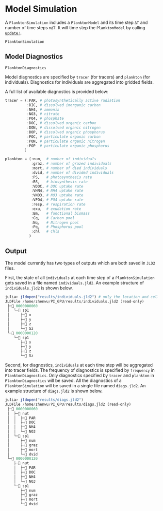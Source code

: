 # Model Simulation

A `PlanktonSimulation` includes a `PlanktonModel` and its time step `ΔT` and number of time steps `nΔT`.
It will time step the `PlanktonModel` by calling [`update!`](@ref).

```@docs
PlanktonSimulation
```

## Model Diagnostics

```@docs
PlanktonDiagnostics
```

Model diagnostics are specified by `tracer` (for tracers) and `plankton` (for individuals).
Diagnostics for individuals are aggregated into gridded fields.

A full list of available diagnostics is provided below:

```julia
tracer = (:PAR, # photosynthetically active radiation
          :DIC, # dissolved inorganic carbon
          :NH4, # ammonia
          :NO3, # nitrate
          :PO4, # phosphate
          :DOC, # dissolved organic carbon
          :DON, # dissolved organic nitrogen
          :DOP, # dissolved organic phosphorus
          :POC, # particulate organic carbon
          :PON, # particulate organic nitrogen
          :POP  # particulate organic phosphorus
         )

plankton = (:num,  # number of individuals
            :graz, # number of grazed individuals
            :mort, # number of died individuals
            :dvid, # number of divided individuals
            :PS,   # photosynthesis rate
            :BS,   # biosynthesis rate
            :VDOC, # DOC uptake rate
            :VHN4, # NH4 uptake rate
            :VNO3, # NO3 uptake rate
            :VPO4, # PO4 uptake rate
            :resp, # respiration rate
            :exu,  # exudation rate
            :Bm,   # functional biomass
            :Cq,   # Carbon pool
            :Nq,   # Nitrogen pool
            :Pq,   # Phosphorus pool
            :chl   # Chla
           )
```

## Output

The model currently has two types of outputs which are both saved in `JLD2` files.

First, the state of all `individuals`
at each time step of a `PlanktonSimulation` gets saved in a file named `individuals.jld2`.
An example structure of `individuals.jld2` is shown below.

```julia
julia> jldopen("results/individuals.jld2") # only the location and cell size is saved for now
JLDFile /home/zhenwu/PI_GPU/results/individuals.jld2 (read-only)
 ├─📂 0000000060
 │  └─📂 sp1
 │     ├─🔢 x
 │     ├─🔢 y
 │     ├─🔢 z
 │     └─🔢 Sz
 └─📂 0000000120
    └─📂 sp1
       ├─🔢 x
       ├─🔢 y
       ├─🔢 z
       └─🔢 Sz
```

Second, for diagnostics, `individuals` at each time step will be aggregated into tracer fields.
The frequency of diagnostics is specified by `frequency` in `PlanktonDiagnostics`.
Only diagnostics specified by `tracer` and `plankton` in `PlanktonDiagnostics` will be saved.
All the diagnostics of a `PlanktonSimulation` will be saved in a single file named `diags.jld2`.
An example structure of `diags.jld2` is shown below.

```julia
julia> jldopen("results/diags.jld2")
JLDFile /home/zhenwu/PI_GPU/results/diags.jld2 (read-only)
 ├─📂 0000000060
 │  ├─📂 nut
 │  │  ├─🔢 PAR
 │  │  ├─🔢 DOC
 │  │  ├─🔢 NH4
 │  │  └─🔢 NO3
 │  └─📂 sp1
 │     ├─🔢 num
 │     ├─🔢 graz
 │     ├─🔢 mort
 │     └─🔢 dvid
 └─📂 0000000120
    ├─📂 nut
    │  ├─🔢 PAR
    │  ├─🔢 DOC
    │  ├─🔢 NH4
    │  └─🔢 NO3
    └─📂 sp1
       ├─🔢 num
       ├─🔢 graz
       ├─🔢 mort
       └─🔢 dvid
```
